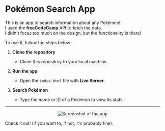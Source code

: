 # Pokémon Search App  

This is an app to search information about any Pokémon!   
I used the **freeCodeCamp** API to fetch the data.  
I didn't focus too much on the design, but the functionality is there!   

To use it, follow the steps below:

1. **Clone the repository**  
   - Clone this repository to your local machine.

2. **Run the app**  
   - Open the `index.html` file with **Live Server**.

3. **Search Pokémon**  
   - Type the name or ID of a Pokémon to view its stats.  

---

<p align="center">
  <img src="https://github.com/user-attachments/assets/45df2ef9-2dec-400a-be22-0bede40fe36d" alt="Screenshot of the app"/>
</p>  

Check it out! (if you want to, if not, it's probably fine).  
